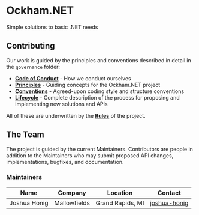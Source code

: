 # Ockham.NET
Simple solutions to basic .NET needs

## Contributing
 
Our work is guided by the principles and conventions described in detail in the `governance` folder:

  - **[Code of Conduct](./governance/CodeOfConduct.md)** - How we conduct ourselves
  - **[Principles](./governance/Principles.md)** - Guiding concepts for the Ockham.NET project
  - **[Conventions](./governance/Conventions.md)** - Agreed-upon coding style and structure conventions
  - **[Lifecycle](./governance/Lifecycle.md)** - Complete description of the process for proposing and implementing new solutions and APIs

All of these are underwritten by the **[Rules](./governance/Rules.md)** of the project.
 
## The Team

The project is guided by the current Maintainers. Contributors are people in addition to the Maintainers who may submit proposed API changes, implementations, bugfixes, and documentation.

### Maintainers

|Name|Company|Location|Contact|
|----|-------|--------|-------|
|Joshua Honig|Mallowfields|Grand Rapids, MI|[joshua-honig](https://github.com/joshua-honig)| 

